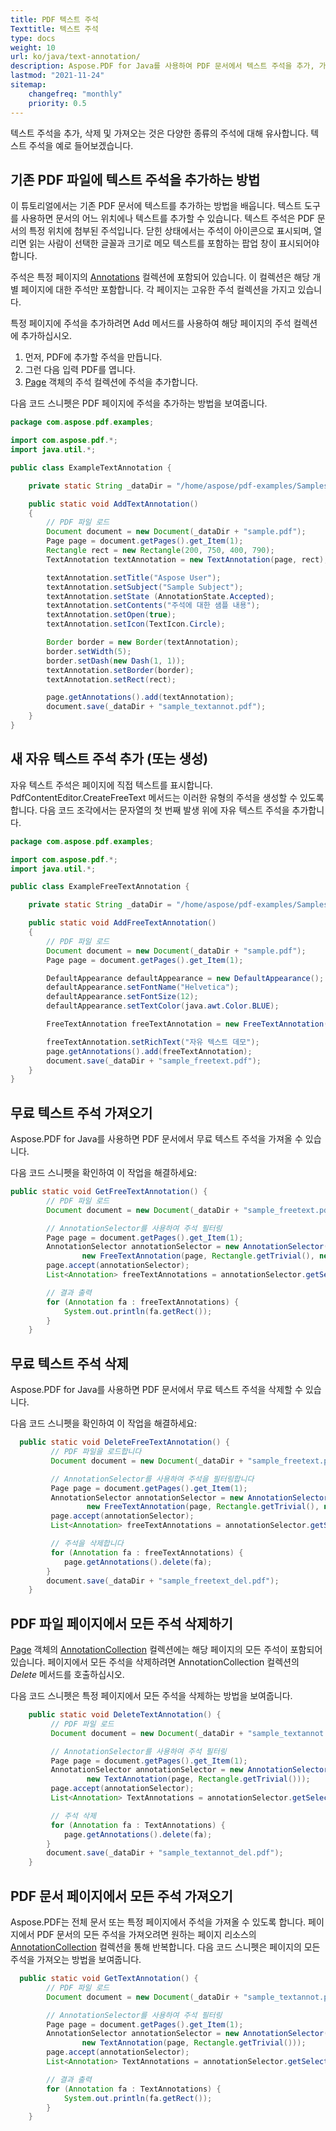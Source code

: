 ```yaml
---
title: PDF 텍스트 주석
Texttitle: 텍스트 주석
type: docs
weight: 10
url: ko/java/text-annotation/
description: Aspose.PDF for Java를 사용하여 PDF 문서에서 텍스트 주석을 추가, 가져오기 및 삭제할 수 있습니다.
lastmod: "2021-11-24"
sitemap:
    changefreq: "monthly"
    priority: 0.5
---
```


텍스트 주석을 추가, 삭제 및 가져오는 것은 다양한 종류의 주석에 대해 유사합니다. 텍스트 주석을 예로 들어보겠습니다.

## 기존 PDF 파일에 텍스트 주석을 추가하는 방법

이 튜토리얼에서는 기존 PDF 문서에 텍스트를 추가하는 방법을 배웁니다. 텍스트 도구를 사용하면 문서의 어느 위치에나 텍스트를 추가할 수 있습니다. 텍스트 주석은 PDF 문서의 특정 위치에 첨부된 주석입니다. 닫힌 상태에서는 주석이 아이콘으로 표시되며, 열리면 읽는 사람이 선택한 글꼴과 크기로 메모 텍스트를 포함하는 팝업 창이 표시되어야 합니다.

주석은 특정 페이지의 [Annotations](https://reference.aspose.com/pdf/java/com.aspose.pdf/class-use/AnnotationCollection) 컬렉션에 포함되어 있습니다.
 이 컬렉션은 해당 개별 페이지에 대한 주석만 포함합니다. 각 페이지는 고유한 주석 컬렉션을 가지고 있습니다.

특정 페이지에 주석을 추가하려면 Add 메서드를 사용하여 해당 페이지의 주석 컬렉션에 추가하십시오.

1. 먼저, PDF에 추가할 주석을 만듭니다.
1. 그런 다음 입력 PDF를 엽니다.
1. [Page](https://reference.aspose.com/pdf/java/com.aspose.pdf/Page) 객체의 주석 컬렉션에 주석을 추가합니다.

다음 코드 스니펫은 PDF 페이지에 주석을 추가하는 방법을 보여줍니다.

```java
package com.aspose.pdf.examples;

import com.aspose.pdf.*;
import java.util.*;

public class ExampleTextAnnotation {

    private static String _dataDir = "/home/aspose/pdf-examples/Samples/";

    public static void AddTextAnnotation()
    {
        // PDF 파일 로드
        Document document = new Document(_dataDir + "sample.pdf");
        Page page = document.getPages().get_Item(1);
        Rectangle rect = new Rectangle(200, 750, 400, 790);
        TextAnnotation textAnnotation = new TextAnnotation(page, rect);

        textAnnotation.setTitle("Aspose User");
        textAnnotation.setSubject("Sample Subject");
        textAnnotation.setState (AnnotationState.Accepted);
        textAnnotation.setContents("주석에 대한 샘플 내용");
        textAnnotation.setOpen(true);
        textAnnotation.setIcon(TextIcon.Circle);

        Border border = new Border(textAnnotation);
        border.setWidth(5);
        border.setDash(new Dash(1, 1));
        textAnnotation.setBorder(border);
        textAnnotation.setRect(rect);

        page.getAnnotations().add(textAnnotation);
        document.save(_dataDir + "sample_textannot.pdf");
    }
}
```

## 새 자유 텍스트 주석 추가 (또는 생성)

자유 텍스트 주석은 페이지에 직접 텍스트를 표시합니다. PdfContentEditor.CreateFreeText 메서드는 이러한 유형의 주석을 생성할 수 있도록 합니다. 다음 코드 조각에서는 문자열의 첫 번째 발생 위에 자유 텍스트 주석을 추가합니다.

```java
package com.aspose.pdf.examples;

import com.aspose.pdf.*;
import java.util.*;

public class ExampleFreeTextAnnotation {

    private static String _dataDir = "/home/aspose/pdf-examples/Samples/";

    public static void AddFreeTextAnnotation()
    {
        // PDF 파일 로드
        Document document = new Document(_dataDir + "sample.pdf");
        Page page = document.getPages().get_Item(1);

        DefaultAppearance defaultAppearance = new DefaultAppearance();
        defaultAppearance.setFontName("Helvetica");
        defaultAppearance.setFontSize(12);
        defaultAppearance.setTextColor(java.awt.Color.BLUE);

        FreeTextAnnotation freeTextAnnotation = new FreeTextAnnotation(page, new Rectangle(300.0, 770.0, 400.0, 790.0), defaultAppearance);

        freeTextAnnotation.setRichText("자유 텍스트 데모");
        page.getAnnotations().add(freeTextAnnotation);
        document.save(_dataDir + "sample_freetext.pdf");
    }
}
```


## 무료 텍스트 주석 가져오기

Aspose.PDF for Java를 사용하면 PDF 문서에서 무료 텍스트 주석을 가져올 수 있습니다.

다음 코드 스니펫을 확인하여 이 작업을 해결하세요:

```java
public static void GetFreeTextAnnotation() {
        // PDF 파일 로드
        Document document = new Document(_dataDir + "sample_freetext.pdf");

        // AnnotationSelector를 사용하여 주석 필터링
        Page page = document.getPages().get_Item(1);
        AnnotationSelector annotationSelector = new AnnotationSelector(
                new FreeTextAnnotation(page, Rectangle.getTrivial(), new DefaultAppearance()));
        page.accept(annotationSelector);
        List<Annotation> freeTextAnnotations = annotationSelector.getSelected();

        // 결과 출력
        for (Annotation fa : freeTextAnnotations) {
            System.out.println(fa.getRect());
        }
    }
```

## 무료 텍스트 주석 삭제

Aspose.PDF for Java를 사용하면 PDF 문서에서 무료 텍스트 주석을 삭제할 수 있습니다.

다음 코드 스니펫을 확인하여 이 작업을 해결하세요:

```java
  public static void DeleteFreeTextAnnotation() {
         // PDF 파일을 로드합니다
         Document document = new Document(_dataDir + "sample_freetext.pdf");

         // AnnotationSelector를 사용하여 주석을 필터링합니다
         Page page = document.getPages().get_Item(1);
         AnnotationSelector annotationSelector = new AnnotationSelector(
                 new FreeTextAnnotation(page, Rectangle.getTrivial(), new DefaultAppearance()));
         page.accept(annotationSelector);
         List<Annotation> freeTextAnnotations = annotationSelector.getSelected();

         // 주석을 삭제합니다
         for (Annotation fa : freeTextAnnotations) {
            page.getAnnotations().delete(fa);
        }
        document.save(_dataDir + "sample_freetext_del.pdf");
    }
```

## PDF 파일 페이지에서 모든 주석 삭제하기

[Page](https://reference.aspose.com/pdf/java/com.aspose.pdf/Page) 객체의 [AnnotationCollection](https://reference.aspose.com/pdf/java/com.aspose.pdf/class-use/AnnotationCollection) 컬렉션에는 해당 페이지의 모든 주석이 포함되어 있습니다.
 페이지에서 모든 주석을 삭제하려면 AnnotationCollection 컬렉션의 *Delete* 메서드를 호출하십시오.

다음 코드 스니펫은 특정 페이지에서 모든 주석을 삭제하는 방법을 보여줍니다.

```java
    public static void DeleteTextAnnotation() {
         // PDF 파일 로드
         Document document = new Document(_dataDir + "sample_textannot.pdf");

         // AnnotationSelector를 사용하여 주석 필터링
         Page page = document.getPages().get_Item(1);
         AnnotationSelector annotationSelector = new AnnotationSelector(
                 new TextAnnotation(page, Rectangle.getTrivial()));
         page.accept(annotationSelector);
         List<Annotation> TextAnnotations = annotationSelector.getSelected();

         // 주석 삭제
         for (Annotation fa : TextAnnotations) {
            page.getAnnotations().delete(fa);
        }
        document.save(_dataDir + "sample_textannot_del.pdf");
    }
```

## PDF 문서 페이지에서 모든 주석 가져오기

Aspose.PDF는 전체 문서 또는 특정 페이지에서 주석을 가져올 수 있도록 합니다. 페이지에서 PDF 문서의 모든 주석을 가져오려면 원하는 페이지 리소스의 [AnnotationCollection](https://reference.aspose.com/pdf/java/com.aspose.pdf/class-use/AnnotationCollection) 컬렉션을 통해 반복합니다. 다음 코드 스니펫은 페이지의 모든 주석을 가져오는 방법을 보여줍니다.

```java
  public static void GetTextAnnotation() {
        // PDF 파일 로드
        Document document = new Document(_dataDir + "sample_textannot.pdf");

        // AnnotationSelector를 사용하여 주석 필터링
        Page page = document.getPages().get_Item(1);
        AnnotationSelector annotationSelector = new AnnotationSelector(
                new TextAnnotation(page, Rectangle.getTrivial()));
        page.accept(annotationSelector);
        List<Annotation> TextAnnotations = annotationSelector.getSelected();

        // 결과 출력
        for (Annotation fa : TextAnnotations) {
            System.out.println(fa.getRect());
        }
    }
```